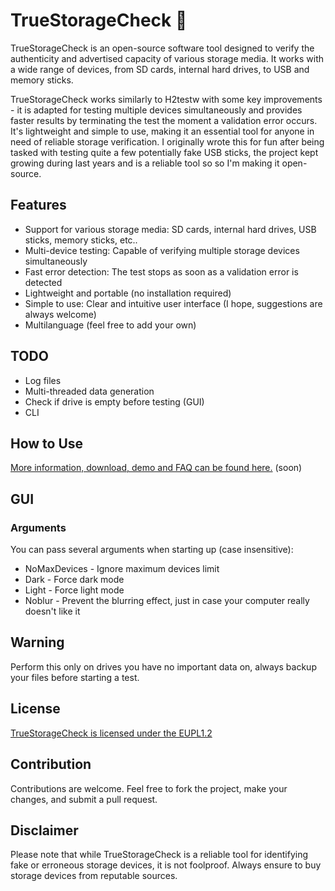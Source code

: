 # TrueStorageCheck 💾

TrueStorageCheck is an open-source software tool designed to verify the authenticity and advertised capacity of various storage media. It works with a wide range of devices, from SD cards, internal hard drives, to USB and memory sticks.

TrueStorageCheck works similarly to H2testw with some key improvements - it is adapted for testing multiple devices simultaneously and provides faster results by terminating the test the moment a validation error occurs. It's lightweight and simple to use, making it an essential tool for anyone in need of reliable storage verification. I originally wrote this for fun after being tasked with testing quite a few potentially fake USB sticks, the project kept growing during last years and is a reliable tool so so I'm making it open-source.

## Features

- Support for various storage media: SD cards, internal hard drives, USB sticks, memory sticks, etc..
- Multi-device testing: Capable of verifying multiple storage devices simultaneously
- Fast error detection: The test stops as soon as a validation error is detected
- Lightweight and portable (no installation required)
- Simple to use: Clear and intuitive user interface (I hope, suggestions are always welcome)
- Multilanguage (feel free to add your own)

## TODO

- Log files
- Multi-threaded data generation
- Check if drive is empty before testing (GUI)
- CLI

## How to Use

[More information, download, demo and FAQ can be found here.](https://mywk.net/software/true-storage-check) (soon)

## GUI

### Arguments

You can pass several arguments when starting up (case insensitive):

* NoMaxDevices - Ignore maximum devices limit
* Dark - Force dark mode
* Light - Force light mode
* Noblur - Prevent the blurring effect, just in case your computer really doesn't like it

## Warning

Perform this only on drives you have no important data on, always backup your files before starting a test.

## License

[TrueStorageCheck is licensed under the EUPL1.2](LICENSE)

## Contribution

Contributions are welcome. Feel free to fork the project, make your changes, and submit a pull request.

## Disclaimer

Please note that while TrueStorageCheck is a reliable tool for identifying fake or erroneous storage devices, it is not foolproof. Always ensure to buy storage devices from reputable sources.
